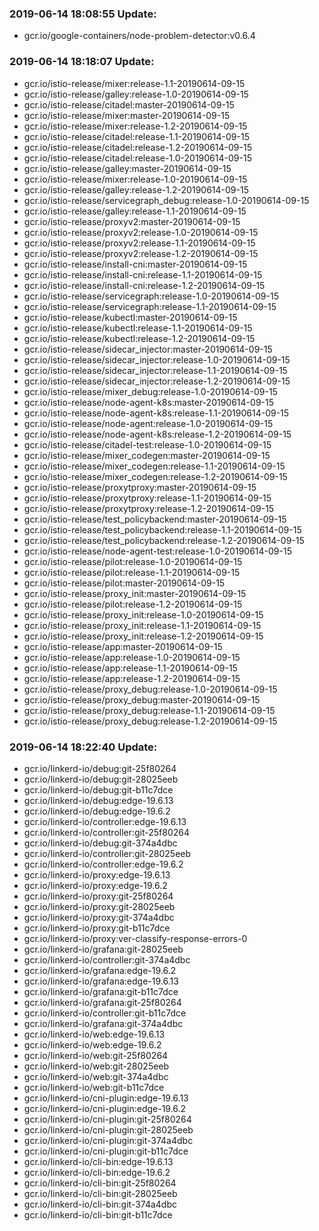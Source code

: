 ### 2019-06-14 18:08:55 Update:

- gcr.io/google-containers/node-problem-detector:v0.6.4
### 2019-06-14 18:18:07 Update:

- gcr.io/istio-release/mixer:release-1.1-20190614-09-15
- gcr.io/istio-release/galley:release-1.0-20190614-09-15
- gcr.io/istio-release/citadel:master-20190614-09-15
- gcr.io/istio-release/mixer:master-20190614-09-15
- gcr.io/istio-release/mixer:release-1.2-20190614-09-15
- gcr.io/istio-release/citadel:release-1.1-20190614-09-15
- gcr.io/istio-release/citadel:release-1.2-20190614-09-15
- gcr.io/istio-release/citadel:release-1.0-20190614-09-15
- gcr.io/istio-release/galley:master-20190614-09-15
- gcr.io/istio-release/mixer:release-1.0-20190614-09-15
- gcr.io/istio-release/galley:release-1.2-20190614-09-15
- gcr.io/istio-release/servicegraph_debug:release-1.0-20190614-09-15
- gcr.io/istio-release/galley:release-1.1-20190614-09-15
- gcr.io/istio-release/proxyv2:master-20190614-09-15
- gcr.io/istio-release/proxyv2:release-1.0-20190614-09-15
- gcr.io/istio-release/proxyv2:release-1.1-20190614-09-15
- gcr.io/istio-release/proxyv2:release-1.2-20190614-09-15
- gcr.io/istio-release/install-cni:master-20190614-09-15
- gcr.io/istio-release/install-cni:release-1.1-20190614-09-15
- gcr.io/istio-release/install-cni:release-1.2-20190614-09-15
- gcr.io/istio-release/servicegraph:release-1.0-20190614-09-15
- gcr.io/istio-release/servicegraph:release-1.1-20190614-09-15
- gcr.io/istio-release/kubectl:master-20190614-09-15
- gcr.io/istio-release/kubectl:release-1.1-20190614-09-15
- gcr.io/istio-release/kubectl:release-1.2-20190614-09-15
- gcr.io/istio-release/sidecar_injector:master-20190614-09-15
- gcr.io/istio-release/sidecar_injector:release-1.0-20190614-09-15
- gcr.io/istio-release/sidecar_injector:release-1.1-20190614-09-15
- gcr.io/istio-release/sidecar_injector:release-1.2-20190614-09-15
- gcr.io/istio-release/mixer_debug:release-1.0-20190614-09-15
- gcr.io/istio-release/node-agent-k8s:master-20190614-09-15
- gcr.io/istio-release/node-agent-k8s:release-1.1-20190614-09-15
- gcr.io/istio-release/node-agent:release-1.0-20190614-09-15
- gcr.io/istio-release/node-agent-k8s:release-1.2-20190614-09-15
- gcr.io/istio-release/citadel-test:release-1.0-20190614-09-15
- gcr.io/istio-release/mixer_codegen:master-20190614-09-15
- gcr.io/istio-release/mixer_codegen:release-1.1-20190614-09-15
- gcr.io/istio-release/mixer_codegen:release-1.2-20190614-09-15
- gcr.io/istio-release/proxytproxy:master-20190614-09-15
- gcr.io/istio-release/proxytproxy:release-1.1-20190614-09-15
- gcr.io/istio-release/proxytproxy:release-1.2-20190614-09-15
- gcr.io/istio-release/test_policybackend:master-20190614-09-15
- gcr.io/istio-release/test_policybackend:release-1.1-20190614-09-15
- gcr.io/istio-release/test_policybackend:release-1.2-20190614-09-15
- gcr.io/istio-release/node-agent-test:release-1.0-20190614-09-15
- gcr.io/istio-release/pilot:release-1.0-20190614-09-15
- gcr.io/istio-release/pilot:release-1.1-20190614-09-15
- gcr.io/istio-release/pilot:master-20190614-09-15
- gcr.io/istio-release/proxy_init:master-20190614-09-15
- gcr.io/istio-release/pilot:release-1.2-20190614-09-15
- gcr.io/istio-release/proxy_init:release-1.0-20190614-09-15
- gcr.io/istio-release/proxy_init:release-1.1-20190614-09-15
- gcr.io/istio-release/proxy_init:release-1.2-20190614-09-15
- gcr.io/istio-release/app:master-20190614-09-15
- gcr.io/istio-release/app:release-1.0-20190614-09-15
- gcr.io/istio-release/app:release-1.1-20190614-09-15
- gcr.io/istio-release/app:release-1.2-20190614-09-15
- gcr.io/istio-release/proxy_debug:release-1.0-20190614-09-15
- gcr.io/istio-release/proxy_debug:master-20190614-09-15
- gcr.io/istio-release/proxy_debug:release-1.1-20190614-09-15
- gcr.io/istio-release/proxy_debug:release-1.2-20190614-09-15
### 2019-06-14 18:22:40 Update:

- gcr.io/linkerd-io/debug:git-25f80264
- gcr.io/linkerd-io/debug:git-28025eeb
- gcr.io/linkerd-io/debug:git-b11c7dce
- gcr.io/linkerd-io/debug:edge-19.6.13
- gcr.io/linkerd-io/debug:edge-19.6.2
- gcr.io/linkerd-io/controller:edge-19.6.13
- gcr.io/linkerd-io/controller:git-25f80264
- gcr.io/linkerd-io/debug:git-374a4dbc
- gcr.io/linkerd-io/controller:git-28025eeb
- gcr.io/linkerd-io/controller:edge-19.6.2
- gcr.io/linkerd-io/proxy:edge-19.6.13
- gcr.io/linkerd-io/proxy:edge-19.6.2
- gcr.io/linkerd-io/proxy:git-25f80264
- gcr.io/linkerd-io/proxy:git-28025eeb
- gcr.io/linkerd-io/proxy:git-374a4dbc
- gcr.io/linkerd-io/proxy:git-b11c7dce
- gcr.io/linkerd-io/proxy:ver-classify-response-errors-0
- gcr.io/linkerd-io/grafana:git-28025eeb
- gcr.io/linkerd-io/controller:git-374a4dbc
- gcr.io/linkerd-io/grafana:edge-19.6.2
- gcr.io/linkerd-io/grafana:edge-19.6.13
- gcr.io/linkerd-io/grafana:git-b11c7dce
- gcr.io/linkerd-io/grafana:git-25f80264
- gcr.io/linkerd-io/controller:git-b11c7dce
- gcr.io/linkerd-io/grafana:git-374a4dbc
- gcr.io/linkerd-io/web:edge-19.6.13
- gcr.io/linkerd-io/web:edge-19.6.2
- gcr.io/linkerd-io/web:git-25f80264
- gcr.io/linkerd-io/web:git-28025eeb
- gcr.io/linkerd-io/web:git-374a4dbc
- gcr.io/linkerd-io/web:git-b11c7dce
- gcr.io/linkerd-io/cni-plugin:edge-19.6.13
- gcr.io/linkerd-io/cni-plugin:edge-19.6.2
- gcr.io/linkerd-io/cni-plugin:git-25f80264
- gcr.io/linkerd-io/cni-plugin:git-28025eeb
- gcr.io/linkerd-io/cni-plugin:git-374a4dbc
- gcr.io/linkerd-io/cni-plugin:git-b11c7dce
- gcr.io/linkerd-io/cli-bin:edge-19.6.13
- gcr.io/linkerd-io/cli-bin:edge-19.6.2
- gcr.io/linkerd-io/cli-bin:git-25f80264
- gcr.io/linkerd-io/cli-bin:git-28025eeb
- gcr.io/linkerd-io/cli-bin:git-374a4dbc
- gcr.io/linkerd-io/cli-bin:git-b11c7dce
